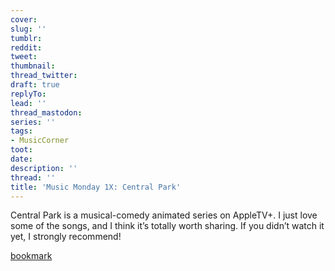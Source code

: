 ```yaml
---
cover:
slug: ''
tumblr:
reddit:
tweet:
thumbnail:
thread_twitter:
draft: true
replyTo:
lead: ''
thread_mastodon:
series: ''
tags:
- MusicCorner
toot:
date:
description: ''
thread: ''
title: 'Music Monday 1X: Central Park'
---
```


Central Park is a musical-comedy animated series on AppleTV+. I just love some of the songs, and I think it’s totally worth sharing. If you didn’t watch it yet, I strongly recommend!


[bookmark](https://www.youtube.com/watch?v=_V3b-tAolUM&list=PLBTrsKFXd19vwdwNUwUFYNjnIHdKAKhJy&index=5)

